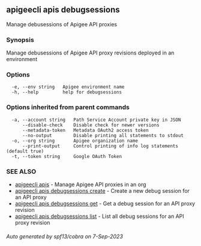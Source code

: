 ## apigeecli apis debugsessions

Manage debusessions of Apigee API proxies

### Synopsis

Manage debusessions of Apigee API proxy revisions deployed in an environment

### Options

```
  -e, --env string   Apigee environment name
  -h, --help         help for debugsessions
```

### Options inherited from parent commands

```
  -a, --account string   Path Service Account private key in JSON
      --disable-check    Disable check for newer versions
      --metadata-token   Metadata OAuth2 access token
      --no-output        Disable printing all statements to stdout
  -o, --org string       Apigee organization name
      --print-output     Control printing of info log statements (default true)
  -t, --token string     Google OAuth Token
```

### SEE ALSO

* [apigeecli apis](apigeecli_apis.md)	 - Manage Apigee API proxies in an org
* [apigeecli apis debugsessions create](apigeecli_apis_debugsessions_create.md)	 - Create a new debug session for an API proxy
* [apigeecli apis debugsessions get](apigeecli_apis_debugsessions_get.md)	 - Get a debug session for an API proxy revision
* [apigeecli apis debugsessions list](apigeecli_apis_debugsessions_list.md)	 - List all debug sessions for an API proxy revision

###### Auto generated by spf13/cobra on 7-Sep-2023
